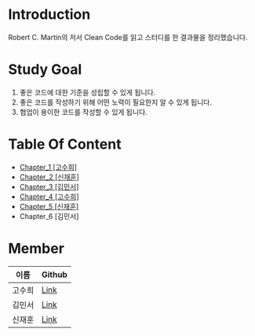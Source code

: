 # Introduction

Robert C. Martin의 저서 Clean Code를 읽고 스터디를 한 결과물을 정리했습니다.



# Study Goal

1. 좋은 코드에 대한 기준을 성립할 수 있게 됩니다. 
2. 좋은 코드를 작성하기 위해 어떤 노력이 필요한지 알 수 있게 됩니다.
3. 협업이 용이한 코드를 작성할 수 있게 됩니다.



# Table Of Content 

- [Chapter_1 [고수희]](https://github.com/suheego/study_clean_code/blob/main/Chapter_1/SuHee_Go.md)
- [Chapter_2 [신재훈]](https://github.com/suheego/study_clean_code/blob/main/Chapter_2/Noah_Shin.md)
- [Chapter_3 [김민서]](https://github.com/suheego/study_clean_code/blob/main/Chapter_3/Minseo_Kim.md)
- [Chapter_4 [고수희]](https://github.com/suheego/study_clean_code/blob/main/Chapter_4/SuHee_Go.md)
- [Chapter_5 [신재훈]](https://github.com/suheego/study_clean_code/blob/main/Chapter_5/Noah_Shin.md)
- Chapter_6 [김민서]



# Member

| 이름   | Github                               |
| ------ | ------------------------------------ |
| 고수희 | [Link](https://github.com/suheego)   |
| 김민서 | [Link](https://github.com/gemma-Kim) |
| 신재훈 | [Link](https://github.com/NoahShin)  |

